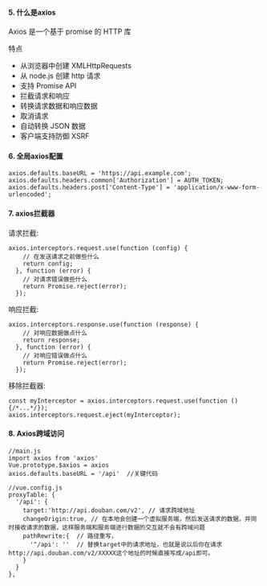 <!--
 * @Author: your name
 * @Date: 2021-04-19 09:47:46
 * @LastEditTime: 2021-04-22 09:34:51
 * @LastEditors: Please set LastEditors
 * @Description: In User Settings Edit
 * @FilePath: /Interview Files/大纲/05-z01-Axios.md
-->
#### 5. 什么是axios

Axios 是一个基于 promise 的 HTTP 库

特点

- 从浏览器中创建 XMLHttpRequests
- 从 node.js 创建 http 请求
- 支持 Promise API
- 拦截请求和响应
- 转换请求数据和响应数据
- 取消请求
- 自动转换 JSON 数据
- 客户端支持防御 XSRF

#### 6. 全局axios配置

```
axios.defaults.baseURL = 'https://api.example.com';
axios.defaults.headers.common['Authorization'] = AUTH_TOKEN;
axios.defaults.headers.post['Content-Type'] = 'application/x-www-form-urlencoded';
```

#### 7. axios拦截器

请求拦截:

```
axios.interceptors.request.use(function (config) {
    // 在发送请求之前做些什么
    return config;
  }, function (error) {
    // 对请求错误做些什么
    return Promise.reject(error);
  });
```

响应拦截:

```
axios.interceptors.response.use(function (response) {
    // 对响应数据做点什么
    return response;
  }, function (error) {
    // 对响应错误做点什么
    return Promise.reject(error);
  });
```

移除拦截器:

```
const myInterceptor = axios.interceptors.request.use(function () {/*...*/});
axios.interceptors.request.eject(myInterceptor);
```

#### 8. Axios跨域访问

```
//main.js
import axios from 'axios'
Vue.prototype.$axios = axios
axios.defaults.baseURL = '/api'  //关键代码

//vue.config.js
proxyTable: {
  '/api': {
    target:'http://api.douban.com/v2', // 请求跨域地址
    changeOrigin:true, // 在本地会创建一个虚拟服务端，然后发送请求的数据，并同时接收请求的数据，这样服务端和服务端进行数据的交互就不会有跨域问题
    pathRewrite:{  // 路径重写，
      '^/api': ''  // 替换target中的请求地址，也就是说以后你在请求http://api.douban.com/v2/XXXXX这个地址的时候直接写成/api即可。
    }
  }
},
```




















